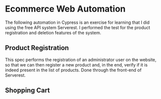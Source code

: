 # Ecommerce Web Automation

The following automation in Cypress is an exercise for learning that I did using the free API system Serverest. I performed the test for the product registration and deletion features of the system.

## Product Registration

This spec performs the registration of an administrator user on the website, so that we can then register a new product and, in the end, verify if it is indeed present in the list of products. Done through the front-end of Serverest.

## Shopping Cart

